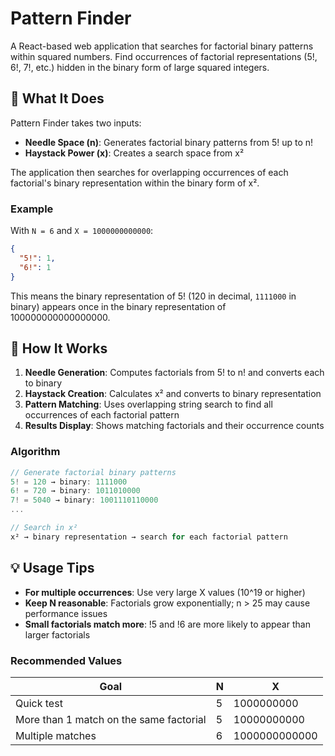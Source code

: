 # Pattern Finder

A React-based web application that searches for factorial binary patterns within squared numbers. Find occurrences of factorial representations (5!, 6!, 7!, etc.) hidden in the binary form of large squared integers.

## 🎯 What It Does

Pattern Finder takes two inputs:
- **Needle Space (n)**: Generates factorial binary patterns from 5! up to n!
- **Haystack Power (x)**: Creates a search space from x²

The application then searches for overlapping occurrences of each factorial's binary representation within the binary form of x².

### Example

With `N = 6` and `X = 1000000000000`:
```json
{
  "5!": 1,
  "6!": 1
}
```

This means the binary representation of 5! (120 in decimal, `1111000` in binary) appears once in the binary representation of 100000000000000000.

## 🧮 How It Works

1. **Needle Generation**: Computes factorials from 5! to n! and converts each to binary
2. **Haystack Creation**: Calculates x² and converts to binary representation
3. **Pattern Matching**: Uses overlapping string search to find all occurrences of each factorial pattern
4. **Results Display**: Shows matching factorials and their occurrence counts

### Algorithm

```typescript
// Generate factorial binary patterns
5! = 120 → binary: 1111000
6! = 720 → binary: 1011010000
7! = 5040 → binary: 1001110110000
...

// Search in x²
x² → binary representation → search for each factorial pattern
```

## 💡 Usage Tips

- **For multiple occurrences**: Use very large X values (10^19 or higher)
- **Keep N reasonable**: Factorials grow exponentially; n > 25 may cause performance issues
- **Small factorials match more**: !5 and !6 are more likely to appear than larger factorials

### Recommended Values

| Goal | N | X |
|------|---|---|
| Quick test | 5 | 1000000000 |
| More than 1 match on the same factorial | 5 | 10000000000 |
| Multiple matches | 6 | 1000000000000 |
